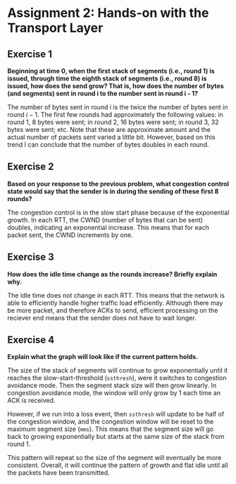 # Assignment 2: Hands-on with the Transport Layer

  

## Exercise 1

**Beginning at time 0, when the first stack of segments (i.e., round 1) is issued, through time the eighth stack of segments (i.e., round 8) is issued, how does the send grow? That is, how does the number of bytes (and segments) sent in round i to the number sent in round i - 1?**

  

The number of bytes sent in round $i$ is the twice the number of bytes sent in round $i-1$. The first few rounds had approximately the following values: in round 1, 8 bytes were sent; in round 2, 16 bytes were sent; in round 3, 32 bytes were sent; etc. Note that these are approximate amount and the actual number of packets sent varied a little bit. However, based on this trend I can conclude that the number of bytes doubles in each round.

  

## Exercise 2

**Based on your response to the previous problem, what congestion control state would say that the sender is in during the sending of these first 8 rounds?**

  

The congestion control is in the slow start phase because of the exponential growth. In each RTT, the CWND (number of bytes that can be sent) doubles, indicating an exponential increase. This means that for each packet sent, the CWND increments by one.

  

## Exercise 3

**How does the idle time change as the rounds increase? Briefly explain why.**

  

The idle time does not change in each RTT. This means that the network is able to efficiently handle higher traffic load efficiently. Although there may be more packet, and therefore ACKs to send, efficient processing on the reciever end means that the sender does not have to wait longer.

  

## Exercise 4

**Explain what the graph will look like if the current pattern holds.**

  

The size of the stack of segments will continue to grow exponentially until it reaches the slow-start-threshold (`ssthresh`), were it switches to congestion avoidance mode. Then the segment stack size will then grow linearly. In congestion avoidance mode, the window will only grow by 1 each time an ACK is received.

However, if we run into a loss event, then `ssthresh` will update to be half of the congestion window, and the congestion window will be reset to the maximum segment size (`mms`). This means that the segment size will go back to growing exponentially but starts at the same size of the stack from round 1.

This pattern will repeat so the size of the segment will eventually be more consistent. Overall, it will continue the pattern of growth and flat idle until all the packets have been transmitted.